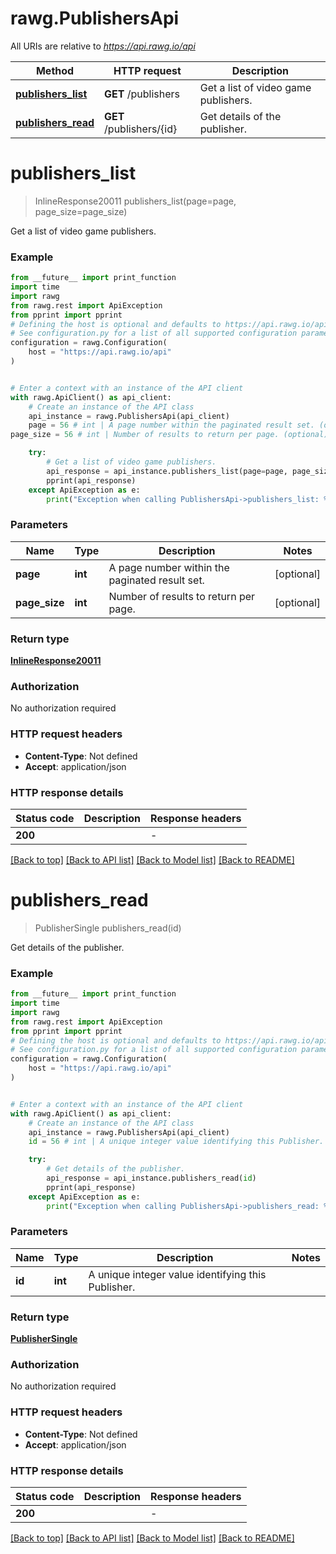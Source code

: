 # rawg.PublishersApi

All URIs are relative to *https://api.rawg.io/api*

Method | HTTP request | Description
------------- | ------------- | -------------
[**publishers_list**](PublishersApi.md#publishers_list) | **GET** /publishers | Get a list of video game publishers.
[**publishers_read**](PublishersApi.md#publishers_read) | **GET** /publishers/{id} | Get details of the publisher.


# **publishers_list**
> InlineResponse20011 publishers_list(page=page, page_size=page_size)

Get a list of video game publishers.

### Example

```python
from __future__ import print_function
import time
import rawg
from rawg.rest import ApiException
from pprint import pprint
# Defining the host is optional and defaults to https://api.rawg.io/api
# See configuration.py for a list of all supported configuration parameters.
configuration = rawg.Configuration(
    host = "https://api.rawg.io/api"
)


# Enter a context with an instance of the API client
with rawg.ApiClient() as api_client:
    # Create an instance of the API class
    api_instance = rawg.PublishersApi(api_client)
    page = 56 # int | A page number within the paginated result set. (optional)
page_size = 56 # int | Number of results to return per page. (optional)

    try:
        # Get a list of video game publishers.
        api_response = api_instance.publishers_list(page=page, page_size=page_size)
        pprint(api_response)
    except ApiException as e:
        print("Exception when calling PublishersApi->publishers_list: %s\n" % e)
```

### Parameters

Name | Type | Description  | Notes
------------- | ------------- | ------------- | -------------
 **page** | **int**| A page number within the paginated result set. | [optional] 
 **page_size** | **int**| Number of results to return per page. | [optional] 

### Return type

[**InlineResponse20011**](InlineResponse20011.md)

### Authorization

No authorization required

### HTTP request headers

 - **Content-Type**: Not defined
 - **Accept**: application/json

### HTTP response details
| Status code | Description | Response headers |
|-------------|-------------|------------------|
**200** |  |  -  |

[[Back to top]](#) [[Back to API list]](../README.md#documentation-for-api-endpoints) [[Back to Model list]](../README.md#documentation-for-models) [[Back to README]](../README.md)

# **publishers_read**
> PublisherSingle publishers_read(id)

Get details of the publisher.

### Example

```python
from __future__ import print_function
import time
import rawg
from rawg.rest import ApiException
from pprint import pprint
# Defining the host is optional and defaults to https://api.rawg.io/api
# See configuration.py for a list of all supported configuration parameters.
configuration = rawg.Configuration(
    host = "https://api.rawg.io/api"
)


# Enter a context with an instance of the API client
with rawg.ApiClient() as api_client:
    # Create an instance of the API class
    api_instance = rawg.PublishersApi(api_client)
    id = 56 # int | A unique integer value identifying this Publisher.

    try:
        # Get details of the publisher.
        api_response = api_instance.publishers_read(id)
        pprint(api_response)
    except ApiException as e:
        print("Exception when calling PublishersApi->publishers_read: %s\n" % e)
```

### Parameters

Name | Type | Description  | Notes
------------- | ------------- | ------------- | -------------
 **id** | **int**| A unique integer value identifying this Publisher. | 

### Return type

[**PublisherSingle**](PublisherSingle.md)

### Authorization

No authorization required

### HTTP request headers

 - **Content-Type**: Not defined
 - **Accept**: application/json

### HTTP response details
| Status code | Description | Response headers |
|-------------|-------------|------------------|
**200** |  |  -  |

[[Back to top]](#) [[Back to API list]](../README.md#documentation-for-api-endpoints) [[Back to Model list]](../README.md#documentation-for-models) [[Back to README]](../README.md)

